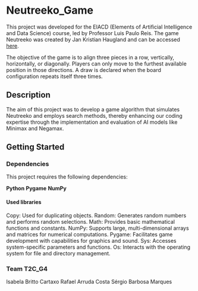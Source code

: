 # Neutreeko_Game
This project was developed for the EIACD (Elements of Artificial Intelligence and Data Science) course, led by Professor Luis Paulo Reis.
The game Neutreeko was created by Jan Kristian Haugland and can be accessed [here](https://www.neutreeko.net/neutreeko.htm).

The objective of the game is to align three pieces in a row, vertically, horizontally, or diagonally.
Players can only move to the furthest available position in those directions.
A draw is declared when the board configuration repeats itself three times.

## Description

The aim of this project was to develop a game algorithm that simulates Neutreeko and employs search methods, thereby enhancing our coding expertise through the implementation and evaluation of AI models like Minimax and Negamax.

## Getting Started

### Dependencies

This project requires the following dependencies:

**Python**
**Pygame**
**NumPy**

#### Used libraries

Copy: Used for duplicating objects.
Random: Generates random numbers and performs random selections.
Math: Provides basic mathematical functions and constants.
NumPy: Supports large, multi-dimensional arrays and matrices for numerical computations.
Pygame: Facilitates game development with capabilities for graphics and sound.
Sys: Accesses system-specific parameters and functions.
Os: Interacts with the operating system for file and directory management.

### Team T2C_G4

Isabela Britto Cartaxo
Rafael Arruda Costa
Sérgio Barbosa Marques

